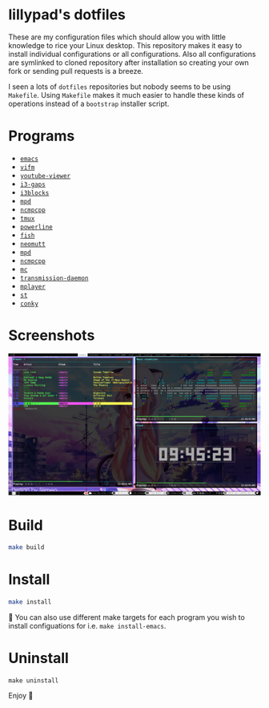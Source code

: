 # lillypad's dotfiles

These are my configuration files which should allow you with little knowledge to rice your Linux desktop. This repository makes it easy to install individual configurations or all configurations. Also all configurations are symlinked to cloned repository after installation so creating your own fork or sending pull requests is a breeze.

I seen a lots of `dotfiles` repositories but nobody seems to be using `Makefile`. Using `Makefile` makes it much easier to handle these kinds of operations instead of a `bootstrap` installer script.

# Programs
- [`emacs`](https://www.gnu.org/software/emacs/)
- [`vifm`](https://vifm.info/)
- [`youtube-viewer`](https://github.com/trizen/youtube-viewer)
- [`i3-gaps`](https://github.com/Airblader/i3)
- [`i3blocks`](https://github.com/vivien/i3blocks)
- [`mpd`](https://www.musicpd.org/)
- [`ncmpcpp`](https://rybczak.net/ncmpcpp/)
- [`tmux`](https://github.com/tmux/tmux)
- [`powerline`](https://github.com/powerline/fonts)
- [`fish`](https://fishshell.com/)
- [`neomutt`](https://neomutt.org/)
- [`mpd`](https://www.musicpd.org/)
- [`ncmpcpp`](https://rybczak.net/ncmpcpp/)
- [`mc`](https://midnight-commander.org/)
- [`transmission-daemon`](https://transmissionbt.com/)
- [`mplayer`](http://www.mplayerhq.hu/design7/news.html)
- [`st`](https://st.suckless.org/)
- [`conky`](https://github.com/brndnmtthws/conky)

# Screenshots

![Screenshot](docs/img/screenshot_0.png)

# Build

```bash
make build
```

# Install

```bash
make install
```

:notebook: You can also use different make targets for each program you wish to install configuations for i.e. `make install-emacs`.

# Uninstall
```
make uninstall
```

Enjoy :beers:
